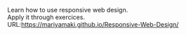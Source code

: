 Learn how to use responsive web design.<br/>
Apply it through exercices.<br/>
URL:https://mariyamaki.github.io/Responsive-Web-Design/